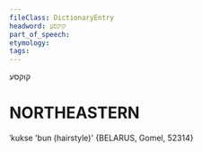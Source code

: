 ```yaml
---
fileClass: DictionaryEntry
headword: קוקסע
part_of_speech: 
etymology: 
tags: 
---
```

קוקסע

NORTHEASTERN
==============

ˈkukse 'bun (hairstyle)' {BELARUS, Gomel, 52314}
